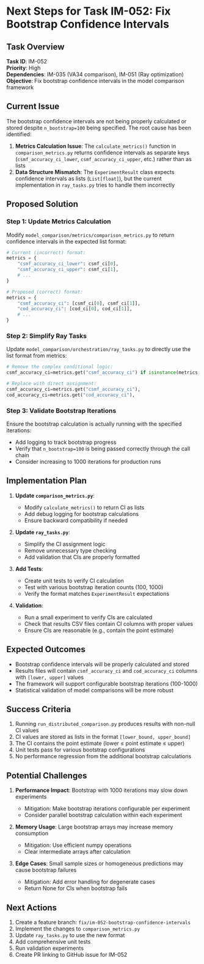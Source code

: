 # Next Steps for Task IM-052: Fix Bootstrap Confidence Intervals

## Task Overview

**Task ID**: IM-052  
**Priority**: High  
**Dependencies**: IM-035 (VA34 comparison), IM-051 (Ray optimization)  
**Objective**: Fix bootstrap confidence intervals in the model comparison framework

## Current Issue

The bootstrap confidence intervals are not being properly calculated or stored despite `n_bootstrap=100` being specified. The root cause has been identified:

1. **Metrics Calculation Issue**: The `calculate_metrics()` function in `comparison_metrics.py` returns confidence intervals as separate keys (`csmf_accuracy_ci_lower`, `csmf_accuracy_ci_upper`, etc.) rather than as lists
2. **Data Structure Mismatch**: The `ExperimentResult` class expects confidence intervals as lists (`List[float]`), but the current implementation in `ray_tasks.py` tries to handle them incorrectly

## Proposed Solution

### Step 1: Update Metrics Calculation
Modify `model_comparison/metrics/comparison_metrics.py` to return confidence intervals in the expected list format:

```python
# Current (incorrect) format:
metrics = {
    "csmf_accuracy_ci_lower": csmf_ci[0],
    "csmf_accuracy_ci_upper": csmf_ci[1],
    # ...
}

# Proposed (correct) format:
metrics = {
    "csmf_accuracy_ci": [csmf_ci[0], csmf_ci[1]],
    "cod_accuracy_ci": [cod_ci[0], cod_ci[1]],
    # ...
}
```

### Step 2: Simplify Ray Tasks
Update `model_comparison/orchestration/ray_tasks.py` to directly use the list format from metrics:

```python
# Remove the complex conditional logic:
csmf_accuracy_ci=metrics.get("csmf_accuracy_ci") if isinstance(metrics.get("csmf_accuracy_ci"), list) else None,

# Replace with direct assignment:
csmf_accuracy_ci=metrics.get("csmf_accuracy_ci"),
cod_accuracy_ci=metrics.get("cod_accuracy_ci"),
```

### Step 3: Validate Bootstrap Iterations
Ensure the bootstrap calculation is actually running with the specified iterations:
- Add logging to track bootstrap progress
- Verify that `n_bootstrap=100` is being passed correctly through the call chain
- Consider increasing to 1000 iterations for production runs

## Implementation Plan

1. **Update `comparison_metrics.py`**:
   - Modify `calculate_metrics()` to return CI as lists
   - Add debug logging for bootstrap calculations
   - Ensure backward compatibility if needed

2. **Update `ray_tasks.py`**:
   - Simplify the CI assignment logic
   - Remove unnecessary type checking
   - Add validation that CIs are properly formatted

3. **Add Tests**:
   - Create unit tests to verify CI calculation
   - Test with various bootstrap iteration counts (100, 1000)
   - Verify the format matches `ExperimentResult` expectations

4. **Validation**:
   - Run a small experiment to verify CIs are calculated
   - Check that results CSV files contain CI columns with proper values
   - Ensure CIs are reasonable (e.g., contain the point estimate)

## Expected Outcomes

- Bootstrap confidence intervals will be properly calculated and stored
- Results files will contain `csmf_accuracy_ci` and `cod_accuracy_ci` columns with `[lower, upper]` values
- The framework will support configurable bootstrap iterations (100-1000)
- Statistical validation of model comparisons will be more robust

## Success Criteria

1. Running `run_distributed_comparison.py` produces results with non-null CI values
2. CI values are stored as lists in the format `[lower_bound, upper_bound]`
3. The CI contains the point estimate (lower ≤ point estimate ≤ upper)
4. Unit tests pass for various bootstrap configurations
5. No performance regression from the additional bootstrap calculations

## Potential Challenges

1. **Performance Impact**: Bootstrap with 1000 iterations may slow down experiments
   - Mitigation: Make bootstrap iterations configurable per experiment
   - Consider parallel bootstrap calculation within each experiment

2. **Memory Usage**: Large bootstrap arrays may increase memory consumption
   - Mitigation: Use efficient numpy operations
   - Clear intermediate arrays after calculation

3. **Edge Cases**: Small sample sizes or homogeneous predictions may cause bootstrap failures
   - Mitigation: Add error handling for degenerate cases
   - Return None for CIs when bootstrap fails

## Next Actions

1. Create a feature branch: `fix/im-052-bootstrap-confidence-intervals`
2. Implement the changes to `comparison_metrics.py`
3. Update `ray_tasks.py` to use the new format
4. Add comprehensive unit tests
5. Run validation experiments
6. Create PR linking to GitHub issue for IM-052